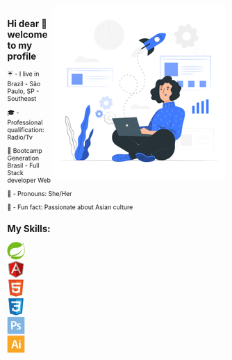 <img align="right" width="400px" src="https://github.com/liviaguimaraes92/liviaguimaraes92/blob/main/Startup%20life-pana.png">

## Hi dear :space_invader: welcome to my profile                                                      

:umbrella: - I live in Brazil - São Paulo, SP - Southeast<p>
🎓 - Professional qualification: Radio/Tv<p> 
🚀 Bootcamp Generation Brasil - Full Stack developer Web<p>
🥀 - Pronouns: She/Her<p>
:sushi: - Fun fact: Passionate about Asian culture<p>


## My Skills:
  
<img src="https://raw.githubusercontent.com/devicons/devicon/master/icons/spring/spring-original.svg" width="40px;"> <br>
<img src="https://raw.githubusercontent.com/devicons/devicon/master/icons/angularjs/angularjs-original.svg" width="40px;"> <br>
<img src="https://raw.githubusercontent.com/devicons/devicon/master/icons/html5/html5-original.svg" width="40px;"> <br>
<img src="https://raw.githubusercontent.com/devicons/devicon/master/icons/css3/css3-original.svg" width="40px;"> <br>
<img src="https://raw.githubusercontent.com/devicons/devicon/master/icons/photoshop/photoshop-plain.svg" width="40px;"> <br>
<img src="https://raw.githubusercontent.com/devicons/devicon/master/icons/illustrator/illustrator-plain.svg" width="40px;"> 

